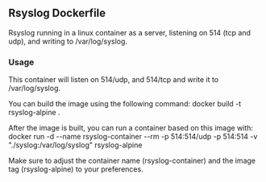## Rsyslog Dockerfile

Rsyslog running in a linux container as a server, listening on 514 (tcp and udp), and writing to /var/log/syslog.

### Usage

This container will listen on 514/udp, and 514/tcp and write it to /var/log/syslog.

You can build the image using the following command:
    docker build -t rsyslog-alpine .

After the image is built, you can run a container based on this image with:
    docker run -d --name rsyslog-container --rm  -p 514:514/udp -p 514:514 -v "./syslog:/var/log/syslog" rsyslog-alpine 

Make sure to adjust the container name (rsyslog-container) and the image tag (rsyslog-alpine) to your preferences.